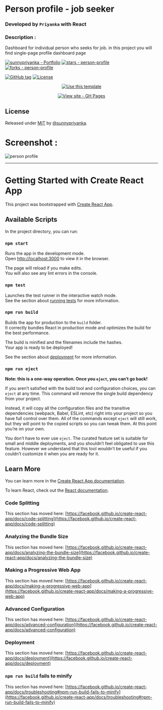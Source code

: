 # Person profile - job seeker

### Developed by ` Priyanka ` with React

### Description :
Dashboard for individual person who seeks for job. in this project you will find single-page profile dashboard page

<a href="https://sunnypriyanka.github.io/"><img src="https://img.shields.io/static/v1?label=sunnypriyanka&message=person-profile&color=blue&logo=github" alt="sunnypriyanka - Portfolio "></a>
<a href="https://github.com/sunnypriyanka/person-profile"><img src="https://img.shields.io/github/stars/sunnypriyanka/person-profile?style=social" alt="stars - person-profile"></a>
<a href="https://github.com/sunnypriyanka/person-profile"><img src="https://img.shields.io/github/forks/sunnypriyanka/person-profile?style=social" alt="forks - person-profile"></a>



<a href="https://github.com/sunnypriyanka/person-profile/releases/"><img src="https://img.shields.io/github/tag/sunnypriyanka/person-profile?include_prereleases=&sort=semver" alt="GitHub tag"></a>
<a href="#license"><img src="https://img.shields.io/badge/License-MIT-blue" alt="License"></a>



<div align="center">
<a href="https://github.com/sunnypriyanka/person-profile/generate"><img src="https://img.shields.io/badge/Generate-Use_this_template-2ea44f?style=for-the-badge" alt="Use this template"></a>

<a href="https://person-profile-sunny.herokuapp.com/"><img src="https://img.shields.io/badge/View_site-GH_Pages-2ea44f?style=for-the-badge" alt="View site - GH Pages"></a>

</div>
<h2>License</h2>
Released under <a href="/LICENSE">MIT</a> by <a href="https://github.com/sunnypriyanka">@sunnypriyanka</a>.

# Screenshot  :
![person profile](https://user-images.githubusercontent.com/88229034/133716558-77c18cd1-0bca-4043-9a0e-cea32f593997.PNG)



--------------------------------------------------------------------------------------------------------------------------------------------------------------------


# Getting Started with Create React App

This project was bootstrapped with [Create React App](https://github.com/facebook/create-react-app).

## Available Scripts

In the project directory, you can run:

### `npm start`

Runs the app in the development mode.\
Open [http://localhost:3000](http://localhost:3000) to view it in the browser.

The page will reload if you make edits.\
You will also see any lint errors in the console.

### `npm test`

Launches the test runner in the interactive watch mode.\
See the section about [running tests](https://facebook.github.io/create-react-app/docs/running-tests) for more information.

### `npm run build`

Builds the app for production to the `build` folder.\
It correctly bundles React in production mode and optimizes the build for the best performance.

The build is minified and the filenames include the hashes.\
Your app is ready to be deployed!

See the section about [deployment](https://facebook.github.io/create-react-app/docs/deployment) for more information.

### `npm run eject`

**Note: this is a one-way operation. Once you `eject`, you can’t go back!**

If you aren’t satisfied with the build tool and configuration choices, you can `eject` at any time. This command will remove the single build dependency from your project.

Instead, it will copy all the configuration files and the transitive dependencies (webpack, Babel, ESLint, etc) right into your project so you have full control over them. All of the commands except `eject` will still work, but they will point to the copied scripts so you can tweak them. At this point you’re on your own.

You don’t have to ever use `eject`. The curated feature set is suitable for small and middle deployments, and you shouldn’t feel obligated to use this feature. However we understand that this tool wouldn’t be useful if you couldn’t customize it when you are ready for it.

## Learn More

You can learn more in the [Create React App documentation](https://facebook.github.io/create-react-app/docs/getting-started).

To learn React, check out the [React documentation](https://reactjs.org/).

### Code Splitting

This section has moved here: [https://facebook.github.io/create-react-app/docs/code-splitting](https://facebook.github.io/create-react-app/docs/code-splitting)

### Analyzing the Bundle Size

This section has moved here: [https://facebook.github.io/create-react-app/docs/analyzing-the-bundle-size](https://facebook.github.io/create-react-app/docs/analyzing-the-bundle-size)

### Making a Progressive Web App

This section has moved here: [https://facebook.github.io/create-react-app/docs/making-a-progressive-web-app](https://facebook.github.io/create-react-app/docs/making-a-progressive-web-app)

### Advanced Configuration

This section has moved here: [https://facebook.github.io/create-react-app/docs/advanced-configuration](https://facebook.github.io/create-react-app/docs/advanced-configuration)

### Deployment

This section has moved here: [https://facebook.github.io/create-react-app/docs/deployment](https://facebook.github.io/create-react-app/docs/deployment)

### `npm run build` fails to minify

This section has moved here: [https://facebook.github.io/create-react-app/docs/troubleshooting#npm-run-build-fails-to-minify](https://facebook.github.io/create-react-app/docs/troubleshooting#npm-run-build-fails-to-minify)
